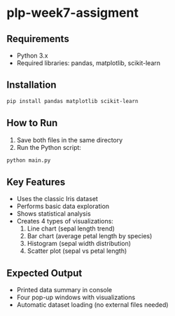 # plp-week7-assigment

## Requirements
- Python 3.x
- Required libraries: pandas, matplotlib, scikit-learn

## Installation
```bash
pip install pandas matplotlib scikit-learn
```

## How to Run
1. Save both files in the same directory
2. Run the Python script:
```bash
python main.py
```

## Key Features
- Uses the classic Iris dataset
- Performs basic data exploration
- Shows statistical analysis
- Creates 4 types of visualizations:
  1. Line chart (sepal length trend)
  2. Bar chart (average petal length by species)
  3. Histogram (sepal width distribution)
  4. Scatter plot (sepal vs petal length)

## Expected Output
- Printed data summary in console
- Four pop-up windows with visualizations
- Automatic dataset loading (no external files needed)
